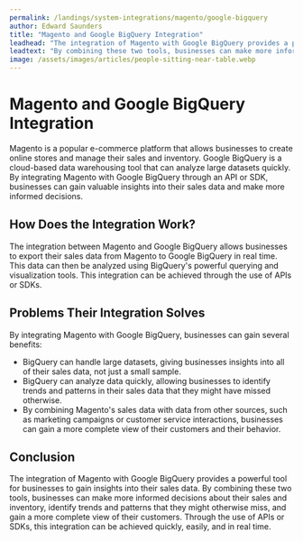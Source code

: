 ```yaml
---
permalink: /landings/system-integrations/magento/google-bigquery
author: Edward Saunders
title: "Magento and Google BigQuery Integration"
leadhead: "The integration of Magento with Google BigQuery provides a powerful tool for businesses to gain insights into their sales data"
leadtext: "By combining these two tools, businesses can make more informed decisions about their sales and inventory, identify trends and patterns that they might otherwise miss, and gain a more complete view of their customers. Through the use of APIs or SDKs, this integration can be achieved quickly, easily, and in real time."
image: /assets/images/articles/people-sitting-near-table.webp
---
```

<div class="arttext">  <h1>Magento and Google BigQuery Integration</h1>

  <p>Magento is a popular e-commerce platform that allows businesses to create online stores and manage their sales and inventory. Google BigQuery is a cloud-based data warehousing tool that can analyze large datasets quickly. By integrating Magento with Google BigQuery through an API or SDK, businesses can gain valuable insights into their sales data and make more informed decisions.</p>

  <h2>How Does the Integration Work?</h2>

  <p>The integration between Magento and Google BigQuery allows businesses to export their sales data from Magento to Google BigQuery in real time. This data can then be analyzed using BigQuery's powerful querying and visualization tools. This integration can be achieved through the use of APIs or SDKs.</p>

  <h2>Problems Their Integration Solves</h2>

  <p>By integrating Magento with Google BigQuery, businesses can gain several benefits:</p>

  <ul>
    <li>BigQuery can handle large datasets, giving businesses insights into all of their sales data, not just a small sample.</li>
    <li>BigQuery can analyze data quickly, allowing businesses to identify trends and patterns in their sales data that they might have missed otherwise.</li>
    <li>By combining Magento's sales data with data from other sources, such as marketing campaigns or customer service interactions, businesses can gain a more complete view of their customers and their behavior.</li>
  </ul>

  <h2>Conclusion</h2>

  <p>The integration of Magento with Google BigQuery provides a powerful tool for businesses to gain insights into their sales data. By combining these two tools, businesses can make more informed decisions about their sales and inventory, identify trends and patterns that they might otherwise miss, and gain a more complete view of their customers. Through the use of APIs or SDKs, this integration can be achieved quickly, easily, and in real time.</p>
</div>